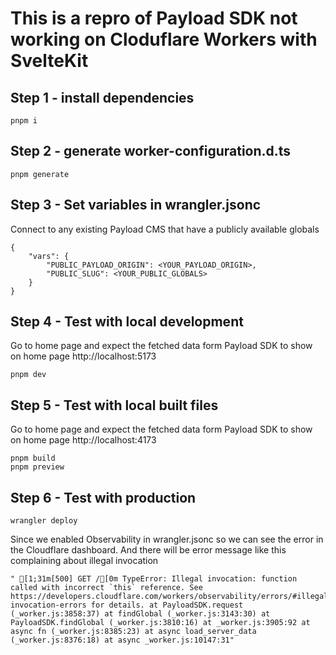 # This is a repro of Payload SDK not working on Cloduflare Workers with SvelteKit

## Step 1 - install dependencies

```
pnpm i
```

## Step 2 - generate worker-configuration.d.ts

```
pnpm generate
```

## Step 3 - Set variables in wrangler.jsonc

Connect to any existing Payload CMS that have a publicly available globals

```
{
	"vars": {
		"PUBLIC_PAYLOAD_ORIGIN": <YOUR_PAYLOAD_ORIGIN>,
		"PUBLIC_SLUG": <YOUR_PUBLIC_GLOBALS>
	}
}

```

## Step 4 - Test with local development

Go to home page and expect the fetched data form Payload SDK to show on home page http://localhost:5173

```
pnpm dev
```

## Step 5 - Test with local built files

Go to home page and expect the fetched data form Payload SDK to show on home page http://localhost:4173

```
pnpm build
pnpm preview
```

## Step 6 - Test with production

```
wrangler deploy
```

Since we enabled Observability in wrangler.jsonc so we can see the error in the Cloudflare dashboard. And there will be error message like this complaining about illegal invocation

```
" [1;31m[500] GET /[0m TypeError: Illegal invocation: function called with incorrect `this` reference. See https://developers.cloudflare.com/workers/observability/errors/#illegal-invocation-errors for details. at PayloadSDK.request (_worker.js:3858:37) at findGlobal (_worker.js:3143:30) at PayloadSDK.findGlobal (_worker.js:3810:16) at _worker.js:3905:92 at async fn (_worker.js:8385:23) at async load_server_data (_worker.js:8376:18) at async _worker.js:10147:31"
```
